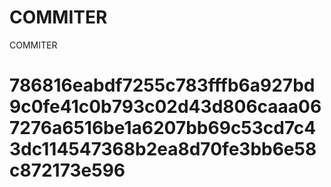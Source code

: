 # COMMITER
COMMITER






# 786816eabdf7255c783fffb6a927bd9c0fe41c0b793c02d43d806caaa067276a6516be1a6207bb69c53cd7c43dc114547368b2ea8d70fe3bb6e58c872173e596
